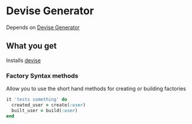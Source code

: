 # Devise Generator

Depends on [Devise Generator](../devise)

## What you get

Installs [devise](https://github.com/heartcombo/devise)

### Factory Syntax methods

Allow you to use the short hand methods for creating or building factories

```ruby
it 'tests something' do
  created_user = create(:user)
  built_user = build(:user)
end
```
